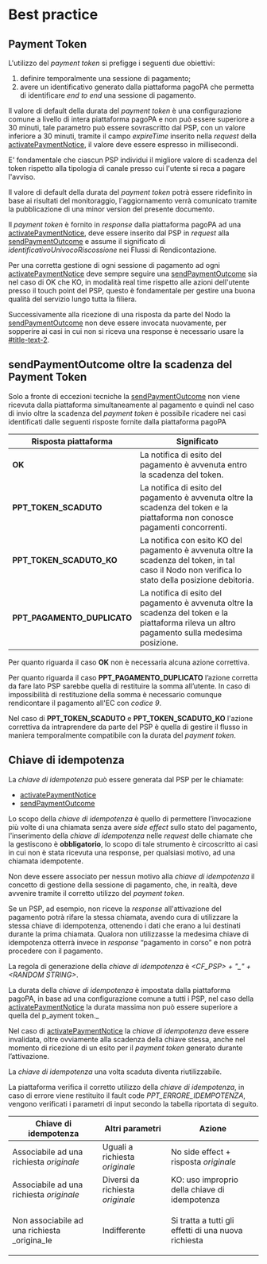 # Best practice

## Payment Token <a href="#title-text" id="title-text"></a>

L'utilizzo del _payment token_ si prefigge i seguenti due obiettivi:

1. definire temporalmente una sessione di pagamento;
2. avere un identificativo generato dalla piattaforma pagoPA che permetta di identificare _end to end_ una sessione di pagamento.

Il valore di default della durata del _payment token_ è una configurazione comune a livello di intera piattaforma pagoPA e non può essere superiore a 30 minuti, tale parametro può essere sovrascritto  dal PSP, con un valore inferiore a 30 minuti, tramite il campo _expireTime_ inserito nella _request_ della [activatePaymentNotice](../../appendici/primitive.md#activatepaymentnotice), il valore deve essere espresso in millisecondi.

E' fondamentale che ciascun PSP individui il migliore valore di scadenza del token rispetto alla tipologia di canale presso cui l'utente si reca a pagare l'avviso.

Il valore di default della durata del _payment token_ potrà essere ridefinito in base ai risultati del monitoraggio, l'aggiornamento verrà comunicato tramite la pubblicazione di una minor version del presente documento.

Il _payment token_ è fornito in _response_ dalla piattaforma pagoPA ad una [activatePaymentNotice](../../appendici/primitive.md#activatepaymentnotice), deve essere inserito dal PSP in _request_ alla [sendPaymentOutcome](../../appendici/primitive.md#sendpaymentoutcome) e assume il significato di _identificativoUnivocoRiscossione_ nei Flussi di Rendicontazione.

Per una corretta gestione di ogni sessione di pagamento ad ogni [activatePaymentNotice](../../appendici/primitive.md#activatepaymentnotice) deve sempre seguire una [sendPaymentOutcome](../../appendici/primitive.md#sendpaymentoutcome) sia nel caso di OK che KO, in modalità real time rispetto alle azioni dell'utente presso il touch point del PSP, questo è fondamentale per gestire una buona qualità del servizio lungo tutta la filiera.

Successivamente alla ricezione di una risposta da parte del Nodo la [sendPaymentOutcome](../../appendici/primitive.md#sendpaymentoutcome) non deve essere invocata nuovamente, per sopperire ai casi in cui non si riceva una response è necessario usare la [#title-text-2](best-practice.md#title-text-2 "mention").

## sendPaymentOutcome oltre la scadenza del Payment Token <a href="#title-text" id="title-text"></a>

Solo a fronte di eccezioni tecniche la [sendPaymentOutcome](../../appendici/primitive.md#sendpaymentoutcome) non viene ricevuta dalla piattaforma simultaneamente al pagamento e quindi nel caso di invio oltre la scadenza del _payment token_ è possibile ricadere nei casi identificati dalle seguenti risposte fornite dalla piattaforma pagoPA

| Risposta piattaforma          | Significato                                                                                                                                         |
| ----------------------------- | --------------------------------------------------------------------------------------------------------------------------------------------------- |
| **OK**                        | La notifica di esito del pagamento è avvenuta entro la scadenza del token.                                                                          |
| **PPT\_TOKEN\_SCADUTO**       | La notifica di esito del pagamento è avvenuta oltre la scadenza del token e la piattaforma non conosce pagamenti concorrenti.                       |
| **PPT\_TOKEN\_SCADUTO\_KO**   | La notifica con esito KO del pagamento è avvenuta oltre la scadenza del token, in tal caso il Nodo non verifica lo stato della posizione debitoria. |
| **PPT\_PAGAMENTO\_DUPLICATO** | La notifica di esito del pagamento è avvenuta oltre la scadenza del token e la piattaforma rileva un altro pagamento sulla medesima posizione.      |

Per quanto riguarda il caso **OK** non è necessaria alcuna azione correttiva.

Per quanto riguarda il caso **PPT\_PAGAMENTO\_DUPLICATO** l’azione corretta da fare lato PSP sarebbe quella di restituire la somma all’utente. In caso di impossibilità di restituzione della somma è necessario comunque rendicontare il pagamento all'EC con _codice 9_.

Nel caso di **PPT\_TOKEN\_SCADUTO** e **PPT\_TOKEN\_SCADUTO\_KO** l'azione correttiva da intraprendere da parte del PSP è quella di gestire il flusso in maniera temporalmente compatibile con la durata del _payment token_.

## Chiave di idempotenza <a href="#title-text" id="title-text"></a>

La _chiave di idempotenza_ può essere generata dal PSP per le chiamate:

* [activatePaymentNotice](../../appendici/primitive.md#activatepaymentnotice)
* [sendPaymentOutcome](../../appendici/primitive.md#sendpaymentoutcome)&#x20;

Lo scopo della _chiave di idempotenza_ è quello di permettere l’invocazione più volte di una chiamata senza avere _side effect_ sullo stato del pagamento, l'inserimento della _chiave di idempotenza_ nelle _request_ delle chiamate che la gestiscono è **obbligatorio**, lo scopo di tale strumento è circoscritto ai casi in cui non è stata ricevuta una response, per qualsiasi motivo, ad una chiamata idempotente.

Non deve essere associato per nessun motivo alla _chiave di idempotenza_ il concetto di gestione della sessione di pagamento, che, in realtà, deve avvenire tramite il corretto utilizzo del _payment token._

Se un PSP, ad esempio, non riceve la _response_ all'attivazione del pagamento potrà rifare la stessa chiamata, avendo cura di utilizzare la stessa chiave di idempotenza, ottenendo i dati che erano a lui destinati durante la prima chiamata. Qualora non utilizzasse la medesima chiave di idempotenza otterrà invece in _response_ “pagamento in corso” e non potrà procedere con il pagamento.

La regola di generazione della _chiave di idempotenza_ è _\<CF\_PSP> + "\_" + \<RANDOM STRING>_.

La durata della _chiave di idempotenza_ è impostata dalla piattaforma pagoPA, in base ad una configurazione comune a tutti i PSP, nel caso della [activatePaymentNotice](../../appendici/primitive.md#activatepaymentnotice) la durata massima non può essere superiore a quella del p_ayment token._

Nel caso di  [activatePaymentNotice](../../appendici/primitive.md#activatepaymentnotice) la _chiave di idempotenza_ deve essere invalidata, oltre ovviamente alla scadenza della chiave stessa, anche nel momento di ricezione di un esito per il _payment token_ generato durante l’attivazione.

La _chiave di idempotenza_ una volta scaduta diventa riutilizzabile.

La piattaforma verifica il corretto utilizzo della _chiave di idempotenza_, in caso di errore viene restituito il fault code _PPT\_ERRORE\_IDEMPOTENZA_, vengono verificati i parametri di input secondo la tabella riportata di seguito.

| Chiave di idempotenza                        | Altri parametri                  | Azione                                                          |
| -------------------------------------------- | -------------------------------- | --------------------------------------------------------------- |
| Associabile ad una richiesta _originale_     | Uguali a richiesta _originale_   | No side effect + risposta _originale_                           |
| Associabile ad una richiesta _originale_     | Diversi da richiesta _originale_ | KO: uso improprio della chiave di idempotenza                   |
| Non associabile ad una richiesta _origina_le | Indifferente                     | <p>Si tratta a tutti gli effetti di una nuova richiesta<br></p> |
